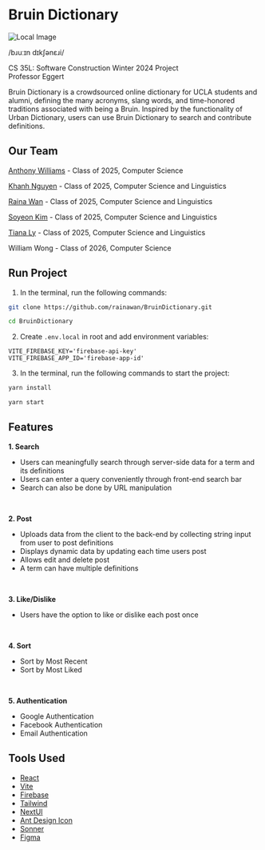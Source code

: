 # Bruin Dictionary

![Local Image](src/assets/color_logo.svg)

/bɹuːɪn dɪkʃənɛɹi/

CS 35L: Software Construction Winter 2024 Project <br> Professor Eggert

Bruin Dictionary is a crowdsourced online dictionary for UCLA students and alumni, defining the many acronyms, slang words, and time-honored traditions associated with being a Bruin. Inspired by the functionality of Urban Dictionary, users can use Bruin Dictionary to search and contribute definitions.

## Our Team

[Anthony Williams](https://www.linkedin.com/in/awilliamsworks/) - Class of 2025, Computer Science

[Khanh Nguyen](https://www.linkedin.com/in/khanh-nguyen-794062230/) - Class of 2025, Computer Science and Linguistics

[Raina Wan](https://www.linkedin.com/in/raina-wan-profile/) - Class of 2025, Computer Science and Linguistics

[Soyeon Kim](https://www.linkedin.com/in/sonya-kim/) - Class of 2025, Computer Science and Linguistics

[Tiana Ly](https://www.linkedin.com/in/tianaly/) - Class of 2025, Computer Science and Linguistics

William Wong - Class of 2026, Computer Science

## Run Project

1. In the terminal, run the following commands:

```bash
git clone https://github.com/rainawan/BruinDictionary.git
```

```bash
cd BruinDictionary
```

2. Create `.env.local` in root and add environment variables:

```
VITE_FIREBASE_KEY='firebase-api-key'
VITE_FIREBASE_APP_ID='firebase-app-id'
```

3. In the terminal, run the following commands to start the project:

```bash
yarn install
```

```bash
yarn start
```

## Features

**1. Search**

- Users can meaningfully search through server-side data for a term and its definitions
- Users can enter a query conveniently through front-end search bar
- Search can also be done by URL manipulation

<br>

**2. Post**

- Uploads data from the client to the back-end by collecting string input from user to post definitions
- Displays dynamic data by updating each time users post
- Allows edit and delete post
- A term can have multiple definitions

<br>

**3. Like/Dislike**

- Users have the option to like or dislike each post once

<br>

**4. Sort**

- Sort by Most Recent
- Sort by Most Liked

<br>

**5. Authentication**

- Google Authentication
- Facebook Authentication
- Email Authentication

## Tools Used

- [React](https://react.dev/)
- [Vite](https://vitejs.dev/)
- [Firebase](https://firebase.google.com/)
- [Tailwind](https://tailwindcss.com/)
- [NextUI](https://nextui.org/)
- [Ant Design Icon](https://ant.design/components/icon/)
- [Sonner](https://sonner.emilkowal.ski/)
- [Figma](https://www.figma.com/)
